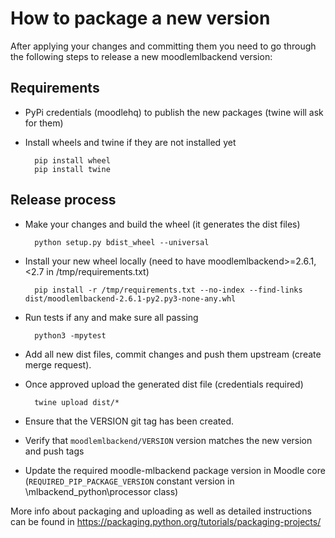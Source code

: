 # How to package a new version

After applying your changes and committing them you need to go through the following steps to release a new moodlemlbackend version:

## Requirements

* PyPi credentials (moodlehq) to publish the new packages (twine will ask for them)
* Install wheels and twine if they are not installed yet

        pip install wheel
        pip install twine

## Release process

* Make your changes and build the wheel (it generates the dist files)

        python setup.py bdist_wheel --universal

* Install your new wheel locally (need to have moodlemlbackend>=2.6.1,<2.7 in /tmp/requirements.txt)

        pip install -r /tmp/requirements.txt --no-index --find-links dist/moodlemlbackend-2.6.1-py2.py3-none-any.whl

* Run tests if any and make sure all passing

        python3 -mpytest

* Add all new dist files, commit changes and push them upstream (create merge request).
* Once approved upload the generated dist file (credentials required)

        twine upload dist/*

* Ensure that the VERSION git tag has been created.
* Verify that ```moodlemlbackend/VERSION``` version matches the new version and push tags
* Update the required moodle-mlbackend package version in Moodle core (```REQUIRED_PIP_PACKAGE_VERSION``` constant version in \mlbackend_python\processor class)


More info about packaging and uploading as well as detailed instructions can be found in <https://packaging.python.org/tutorials/packaging-projects/>
